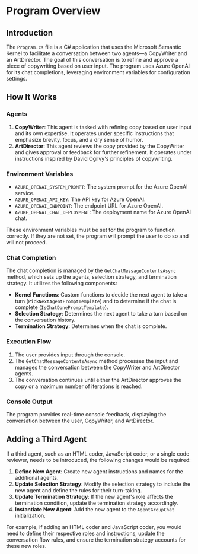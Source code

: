 # Program Overview

## Introduction
The `Program.cs` file is a C# application that uses the Microsoft Semantic Kernel to facilitate a conversation between two agents—a CopyWriter and an ArtDirector. The goal of this conversation is to refine and approve a piece of copywriting based on user input. The program uses Azure OpenAI for its chat completions, leveraging environment variables for configuration settings.

## How It Works

### Agents
1. **CopyWriter**: This agent is tasked with refining copy based on user input and its own expertise. It operates under specific instructions that emphasize brevity, focus, and a dry sense of humor.
2. **ArtDirector**: This agent reviews the copy provided by the CopyWriter and gives approval or feedback for further refinement. It operates under instructions inspired by David Ogilvy's principles of copywriting.

### Environment Variables
- `AZURE_OPENAI_SYSTEM_PROMPT`: The system prompt for the Azure OpenAI service.
- `AZURE_OPENAI_API_KEY`: The API key for Azure OpenAI.
- `AZURE_OPENAI_ENDPOINT`: The endpoint URL for Azure OpenAI.
- `AZURE_OPENAI_CHAT_DEPLOYMENT`: The deployment name for Azure OpenAI chat.

These environment variables must be set for the program to function correctly. If they are not set, the program will prompt the user to do so and will not proceed.

### Chat Completion
The chat completion is managed by the `GetChatMessageContentsAsync` method, which sets up the agents, selection strategy, and termination strategy. It utilizes the following components:

- **Kernel Functions**: Custom functions to decide the next agent to take a turn (`PickNextAgentPromptTemplate`) and to determine if the chat is complete (`IsChatDonePromptTemplate`).
- **Selection Strategy**: Determines the next agent to take a turn based on the conversation history.
- **Termination Strategy**: Determines when the chat is complete.

### Execution Flow
1. The user provides input through the console.
2. The `GetChatMessageContentsAsync` method processes the input and manages the conversation between the CopyWriter and ArtDirector agents.
3. The conversation continues until either the ArtDirector approves the copy or a maximum number of iterations is reached.

### Console Output
The program provides real-time console feedback, displaying the conversation between the user, CopyWriter, and ArtDirector.

## Adding a Third Agent
If a third agent, such as an HTML coder, JavaScript coder, or a single code reviewer, needs to be introduced, the following changes would be required:
1. **Define New Agent**: Create new agent instructions and names for the additional agents.
2. **Update Selection Strategy**: Modify the selection strategy to include the new agent and define the rules for their turn-taking.
3. **Update Termination Strategy**: If the new agent's role affects the termination condition, update the termination strategy accordingly.
4. **Instantiate New Agent**: Add the new agent to the `AgentGroupChat` initialization.

For example, if adding an HTML coder and JavaScript coder, you would need to define their respective roles and instructions, update the conversation flow rules, and ensure the termination strategy accounts for these new roles.